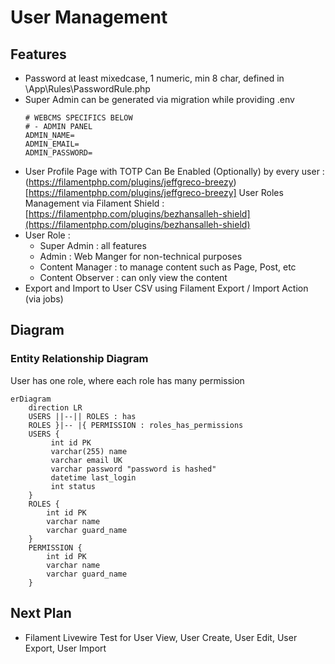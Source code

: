 # User Management

## Features
- Password at least mixedcase,  1 numeric, min 8 char, defined in \App\Rules\PasswordRule.php
- Super Admin can be generated via migration while providing .env
    ```env
    # WEBCMS SPECIFICS BELOW
    # - ADMIN PANEL
    ADMIN_NAME=
    ADMIN_EMAIL=
    ADMIN_PASSWORD=
    ```
- User Profile Page with TOTP Can Be Enabled (Optionally) by every user : (https://filamentphp.com/plugins/jeffgreco-breezy)[https://filamentphp.com/plugins/jeffgreco-breezy]
  User Roles Management via Filament Shield : [https://filamentphp.com/plugins/bezhansalleh-shield](https://filamentphp.com/plugins/bezhansalleh-shield) 
- User Role :
  - Super Admin : all features
  - Admin : Web Manger for non-technical purposes 
  - Content Manager : to manage content such as Page, Post, etc
  - Content Observer : can only view the content  
- Export and Import to User CSV using Filament Export / Import Action (via jobs)


## Diagram

### Entity Relationship Diagram
User has one role, where each role has many permission
```mermaid
erDiagram
    direction LR
    USERS ||--|| ROLES : has
    ROLES }|-- |{ PERMISSION : roles_has_permissions
    USERS {
         int id PK
         varchar(255) name
         varchar email UK
         varchar password "password is hashed"
         datetime last_login
         int status
    }
    ROLES {
        int id PK
        varchar name
        varchar guard_name
    }    
    PERMISSION {
        int id PK
        varchar name
        varchar guard_name
    }
```

## Next Plan
- Filament Livewire Test for User View, User Create, User Edit, User Export, User Import